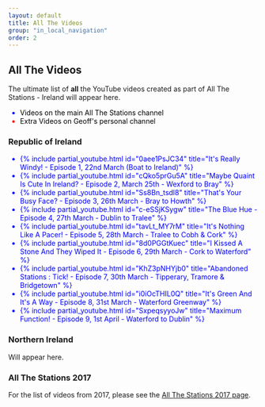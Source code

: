 ```yaml
---
layout: default
title: All The Videos
group: "in_local_navigation"
order: 2
---
```

<style>
.li {display:list-item;list-style-type:disc;}
.bl {color:blue;}
.bk {color:black;}
.rd {color:red;}
</style>
## All The Videos

The ultimate list of **all** the YouTube videos created as part of All The Stations - Ireland will appear here.

<ul>
<span class="li bl"><span class="bk">Videos on the main All The Stations channel</span></span>
<span class="li rd"><span class="bk">Extra Videos on Geoff's personal channel</span></span>
</ul>

### Republic of Ireland

<ul>
<span class="li bl">{% include partial_youtube.html id="0aee1PsJC34" title="It's Really Windy! - Episode 1, 22nd March (Boat to Ireland)" %}</span>
<span class="li bl">{% include partial_youtube.html id="cQko5prGu5A" title="Maybe Quaint Is Cute In Ireland? - Episode 2, March 25th - Wexford to Bray" %}</span>
<span class="li bl">{% include partial_youtube.html id="Ss8Bn_tsdl8" title="That's Your Busy Face? - Episode 3, 26th March - Bray to Howth" %}</span>
<span class="li bl">{% include partial_youtube.html id="c-eSSjKSygw" title="The Blue Hue - Episode 4, 27th March - Dublin to Tralee" %}</span>
<span class="li bl">{% include partial_youtube.html id="tavLt_MY7rM" title="It's Nothing Like A Pacer! - Episode 5, 28th March - Tralee to Cobh & Cork" %}</span>
<span class="li bl">{% include partial_youtube.html id="8d0PGGtKuec" title="I Kissed A Stone And They Wiped It - Episode 6, 29th March - Cork to Waterford" %}</span>
<span class="li bl">{% include partial_youtube.html id="KhZ3pNHYjb0" title="Abandoned Stations : Tick! - Episode 7, 30th March - Tipperary, Tramore & Bridgetown" %}</span>
<span class="li bl">{% include partial_youtube.html id="i0iOcTHIL0Q" title="It's Green And It's A Way - Episode 8, 31st March - Waterford Greenway" %}</span>
<span class="li bl">{% include partial_youtube.html id="SxpeqsyyoJw" title="Maximum Function! - Episode 9, 1st April - Waterford to Dublin" %}</span>
</ul>

### Northern Ireland

Will appear here.

### All The Stations 2017

For the list of videos from 2017, please see the <a href="../ats2017">All The Stations 2017 page</a>.

